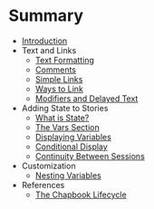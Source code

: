# Summary

-   [Introduction](README.md)
-   Text and Links
    -   [Text Formatting](text-and-links/text-formatting.md)
    -   [Comments](text-and-links/comments.md)
    -   [Simple Links](text-and-links/simple-links.md)
    -   [Ways to Link](text-and-links/ways-to-link.md)
    -   [Modifiers and Delayed Text](text-and-links/modifiers-and-delayed-text.md)
-   Adding State to Stories
    -   [What is State?](state/what-is-state.md)
    -   [The Vars Section](state/the-vars-section.md)
    -   [Displaying Variables](state/displaying-variables.md)
    -   [Conditional Display](state/conditional-display.md)
    -   [Continuity Between Sessions](state/continuity.md)
-   Customization
    -   [Nesting Variables](customization/nesting-variables.md)
-   References
    -   [The Chapbook Lifecycle](reference/lifecycle.md)

